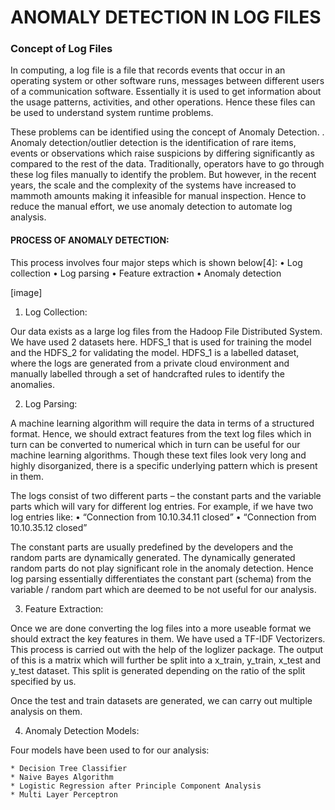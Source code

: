 # ANOMALY DETECTION IN LOG FILES 

### Concept of Log Files 

In computing, a log file is a file that records events that occur in an operating system or other software runs, messages between different users of a communication software. Essentially it is used to get information about the usage patterns, activities, and other operations. Hence these files can be used to understand system runtime problems. 

These problems can be identified using the concept of Anomaly Detection. . Anomaly detection/outlier detection is the identification of rare items, events or observations which raise suspicions by differing significantly as compared to the rest of the data. Traditionally, operators have to go through these log files manually to identify the problem. But however, in the recent years, the scale and the complexity of the systems have increased to mammoth amounts making it infeasible for manual inspection. Hence to reduce the manual effort, we use anomaly detection to automate log analysis.

#### PROCESS OF ANOMALY DETECTION:

This process involves four major steps which is shown below[4]: 
•	Log collection
•	Log parsing
•	Feature extraction
•	Anomaly detection

[image]

1. Log Collection:

Our data exists as a large log files from the Hadoop File Distributed System. We have used 2 datasets here. HDFS_1 that is used for training the model and the HDFS_2 for validating the model. HDFS_1 is a labelled dataset, where the logs are generated from a private cloud environment and manually labelled through a set of handcrafted rules to identify the anomalies.

2. Log Parsing:

A machine learning algorithm will require the data in terms of a structured format. Hence, we should extract features from the text log files which in turn can be converted to numerical which in turn can be useful for our machine learning algorithms. Though these text files look very long and highly disorganized, there is a specific underlying pattern which is present in them. 

The logs consist of two different parts – the constant parts and the variable parts which will vary for different log entries. For example, if we have two log entries like:
•	“Connection from 10.10.34.11 closed”
•	“Connection from 10.10.35.12 closed”

The constant parts are usually predefined by the developers and the random parts are dynamically generated. The dynamically generated random parts do not play significant role in the anomaly detection. Hence log parsing essentially differentiates the constant part (schema) from the variable / random part which are deemed to be not useful for our analysis.

3. Feature Extraction:

Once we are done converting the log files into a more useable format we should extract the key features in them. We have used a TF-IDF Vectorizers. This process is carried out with the help of the loglizer package. The output of this is a matrix which will further be split into a x_train, y_train, x_test and y_test dataset. This split is generated depending on the ratio of the split specified by us.

Once the test and train datasets are generated, we can carry out multiple analysis on them. 

4. Anomaly Detection Models:

Four models have been used to for our analysis:

    * Decision Tree Classifier
    * Naive Bayes Algorithm
    * Logistic Regression after Principle Component Analysis
    * Multi Layer Perceptron

    


